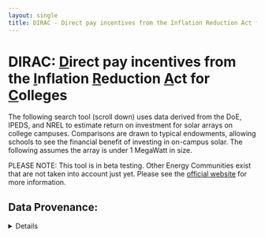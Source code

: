 ```yaml
---
layout: single
title: DIRAC - Direct pay incentives from the Inflation Reduction Act for Colleges
---
```


# DIRAC:  <ins>D</ins>irect pay incentives from the <ins>I</ins>nflation <ins>R</ins>eduction <ins>A</ins>ct for <ins>C</ins>olleges

The following search tool (scroll down) uses data derived from the DoE, IPEDS, and NREL to estimate return on investment for solar arrays on college campuses.  Comparisons are drawn to typical endowments, allowing schools to see the financial benefit of investing in on-campus solar.  The following assumes the array is under 1 MegaWatt in size.

PLEASE NOTE: This tool is in beta testing. Other Energy Communities exist that are not taken into account just yet.  Please see the [official website](https://energycommunities.gov/energy-community-tax-credit-bonus/) for more information.


## Data Provenance:
<html lang="en">
    <details>
    
        <summary>Click to expand or hide text</summary>
            <ul>
                <li>College and University data comes from IPEDS, the Integrated Postsecondary Education Data System. In particular, school locations are from [Directory information, institutional characteristics, 2022](https://nces.ed.gov/ipeds/datacenter/DataFiles.aspx?gotoReportId=7&fromIpeds=true&sid=d96aa052-e8ea-42e0-bf18-91165500f959&rtid=7).</li>
                <li>Solar Resource data comes from NREL's [RE Atlas](https://maps.nrel.gov/).</li>
                <li>Energy Community data comes from the US DoE: [Coal Closure Data 2024](https://edx.netl.doe.gov/dataset/dbed5af6-7cf5-4a1f-89bc-a4c17e46256a/resource/4006c9da-f99c-4731-97b2-633cc1578994) and [MSAs and Non-MSAs and their fossil fuel employment (FFE) and energy community status as of June 7, 2024.](https://edx.netl.doe.gov/dataset/dbed5af6-7cf5-4a1f-89bc-a4c17e46256a/resource/13454403-ef6b-479b-b720-d5e3eaefbb91)</li>
                <li>State line shape file data: [2018 US state 500k](https://www.census.gov/geographies/mapping-files/time-series/geo/carto-boundary-file.html).</li>
            </ul>
    
            School data was spatially joined with solar resource data to estimate the potential for solar power on each campus.  The resulting data was then spatially joined with the DoE's energy community data to inform the tax credit available to each institution. Brownfield data is not included.
    
    </details>
</html>



<html lang="en">
    <body>
        <hr width="100%" size="2">
    </body>
</html>


## Columns returned include:
<html lang="en">
    <details>
    
        <summary>Click to expand or hide text</summary>

            <ul>
              <li>Institution Name</li>
              <li>City of institution</li>
              <li>State of institution</li>
              <li>IRA Direct Pay Incentive estimate as a decimal (e.g., 0.30 corresponds to a 30% credit)</li>
              <li>Yearly Estimated Savings, in US Dollars, approximated from NREL solar resource data. Assumes an 80 kW array.</li>
              <li>Average daily solar resource data from NREL in Wh/m^2/day for the campus location given in IPEDS. Averaged over a year.</li>
              <li>Estimated return rate on investment assuming $2.00/installed Watt of DC solar, 0.2 panel efficiency, 0.8 system efficiency, 12 cents/kWh, the tax credit for the institution as estimated from DoE data, and solar resource given by NREL data. (e.g., 0.11 corresponds to 11%). You can customize your calculations in the calculator below the search tool.</li>
            </ul>


    </details>
</html>



## Additional Info: 
<html lang="en">
    <details>
    
        <summary>Click to expand or hide text</summary>

            These estimates are intended to be a starting point only and are not tax advice.  The data is limited by what is contained in IPEDS, NREL, and DoE data.  Further incentives can be leveraged as well, including:
            <ul>
                <li>US-made materials = additional 10%</li>
                <li>Low-inclome community or Native American land = additional 10%</li>
                <li>Low-income community benefit project = additional 10%</li>
                <li>Brownfield (EPA) status = additional 10% if not already satisfying Energy Community credit.</li>
            </ul>
    </details>
</html>



<html lang="en">
    <body>
        <hr width="100%" size="2">
    </body>
</html>


### Search:
<html lang="en">
<head>
    <meta charset="UTF-8">
    <meta name="viewport" content="width=device-width, initial-scale=1.0">
    <title>Direct pay incentives from the Inflation Reduction Act for Colleges</title>
    <style>
        table {
            width: 100%;
            border-collapse: collapse;
        }
        table, th, td {
            border: 1px solid black;
        }
        th, td {
            padding: 8px;
            text-align: left;
        }
    </style>
</head>
<body>
    <input type="text" id="searchInput" placeholder="Search..." />
    <table id="csvTable">
        <thead>
            <tr></tr>
        </thead>
        <tbody></tbody>
    </table>

    <script src="https://cdnjs.cloudflare.com/ajax/libs/PapaParse/5.3.0/papaparse.min.js"></script>
    <script src="./script.js"></script>
</body>
</html>


<html lang="en">
    <body>
        <hr width="100%" size="2">
    </body>
</html>


### Calculator:
<html lang="en">
<head>
    <meta charset="UTF-8">
    <meta name="viewport" content="width=device-width, initial-scale=1.0">
    <title>Solar Cost Calculator</title>
    <!-- <link rel="stylesheet" href="./styles.css"> -->
</head>
<body>
    <div class="calculator">
        <form id="calcForm">
            <div class="input-group">
                <label for="creditPercent">Credit Percent (0-70%)</label>
                <input type="number" id="creditPercent" step="0.1" required>
            </div>
            <div class="input-group">
                <label for="solarResource">Avg Daily Solar Resource (Wh/m²/day), from table above</label>
                <input type="number" id="solarResource" step="0.01" required>
            </div>
            <div class="input-group">
                <label for="nameplateCapacity">Nameplate Capacity (kiloWatts)</label>
                <input type="number" id="nameplateCapacity" step="0.1" required>
            </div>
            <div class="input-group">
                <label for="costElectricity">Cost of Electricity ($/kWh)</label>
                <input type="number" id="costElectricity" step="0.01" required>
            </div>
            <div class="input-group">
                <label for="wattCost">Cost of Solar Panels ($/W)</label>
                <input type="number" id="wattCost" step="0.01" required>
            </div>
            <button type="button" onclick="calculate()">Calculate</button>
        </form>
        <div id="result1"></div>
        <div id="result2"></div>
        <div id="result3"></div>
        <div id="result4"></div>
        <div id="result5"></div>
    </div>
    <script src="script.js"></script>
</body>
</html>



## Some Final Notes:

Please feel free to use and share with attribution.

NB: html and javascript are not languages I am very experienced with.  Very open to help cleaning up this search tool.  Please get in touch.




### For comments on the acronym:
Please see [here.](https://www.youtube.com/watch?v=dQw4w9WgXcQ)


